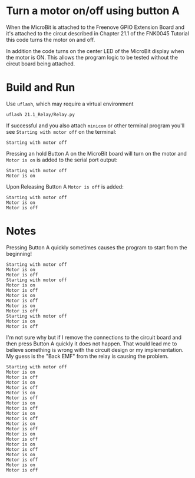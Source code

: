 # Turn a motor on/off using button A

When the MicroBit is attached to the Freenove
GPIO Extension Board and it's attached to the
circut described in Chapter 21.1 of the FNK0045
Tutorial this code turns the motor on and off.

In addition the code turns on the center LED of the
MicroBit display when the motor is ON. This allows
the program logic to be tested without the circut
board being attached.

# Build and Run

Use `uflash`, which may require a virtual environment
```
uflash 21.1_Relay/Relay.py
```

If successful and you also attach `minicom` or other
terminal program you'll see `Starting with motor off`
on the terminal:
```
Starting with motor off
```

Pressing an hold Button A on the MicroBit board will
turn on the motor and `Motor is on` is added to the
serial port output:
```
Starting with motor off
Motor is on
```

Upon Releasing Button A `Motor is off` is added:
```
Starting with motor off
Motor is on
Motor is off
```

# Notes

Pressing Button A quickly sometimes causes the
program to start from the beginning!
```
Starting with motor off
Motor is on
Motor is off
Starting with motor off
Motor is on
Motor is off
Motor is on
Motor is off
Motor is on
Motor is off
Starting with motor off
Motor is on
Motor is off
```

I'm not sure why but if I remove the connections to the circuit
board and then press Button A quickly it does not happen. That
would lead me to believe something is wrong with the circuit
design or my implementation. My guess is the "Back EMF" from the
relay is causing the problem.
```
Starting with motor off
Motor is on
Motor is off
Motor is on
Motor is off
Motor is on
Motor is off
Motor is on
Motor is off
Motor is on
Motor is off
Motor is on
Motor is off
Motor is on
Motor is off
Motor is on
Motor is off
Motor is on
Motor is off
Motor is on
Motor is off
```

